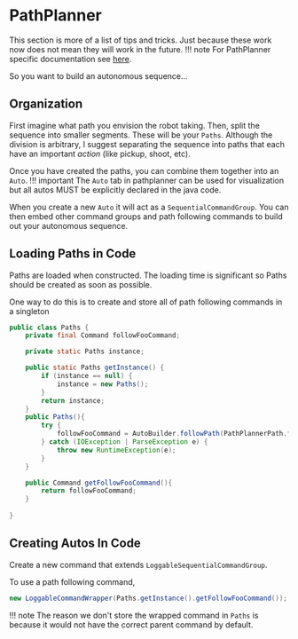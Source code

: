 # PathPlanner

This section is more of a list of tips and tricks. Just because these work now does not mean they will work in the future.
!!! note
    For PathPlanner specific documentation see [here](https://pathplanner.dev/home.html).

So you want to build an autonomous sequence...

## Organization

First imagine what path you envision the robot taking. Then, split the sequence into smaller segments. These will be your `Paths`. Although the division is arbitrary, I suggest separating the sequence into paths that each have an important *action* (like pickup, shoot, etc).

Once you have created the paths, you can combine them together into an `Auto`.
!!! important
    The `Auto` tab in pathplanner can be used for visualization but all autos MUST be explicitly declared in the java code.

When you create a new `Auto` it will act as a `SequentialCommandGroup`. You can then embed other command groups and path following commands to build out your autonomous sequence.

## Loading Paths in Code

Paths are loaded when constructed. The loading time is significant so Paths should be created as soon as possible.

One way to do this is to create and store all of path following commands in a singleton

``` java
public class Paths {
    private final Command followFooCommand;

    private static Paths instance;

    public static Paths getInstance() {
        if (instance == null) {
            instance = new Paths();
        }
        return instance;
    }
    public Paths(){
        try {
            followFooCommand = AutoBuilder.followPath(PathPlannerPath.fromPathFile("fooPath"));
        } catch (IOException | ParseException e) {
            throw new RuntimeException(e);
        }
    }

    public Command getFollowFooCommand(){
        return followFooCommand;
    }
    
}
```

## Creating Autos In Code

Create a new command that extends `LoggableSequentialCommandGroup`.

To use a path following command,

``` java
new LoggableCommandWrapper(Paths.getInstance().getFollowFooCommand());
```

!!! note
    The reason we don't store the wrapped command in `Paths` is because it would not have the correct parent command by default.
